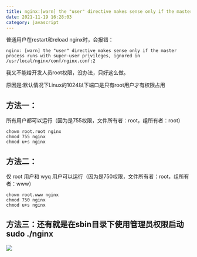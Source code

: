 ```yaml
---
title: nginx:[warn] the "user" directive makes sense only if the master process runs with super-user
date: 2021-11-19 16:28:03
category: javascript
---
```


普通用户在restart和reload nginx时，会报错：

`nginx: [warn] the "user" directive makes sense only if the master process runs with super-user privileges, ignored in /usr/local/nginx/conf/nginx.conf:2`

我又不能给开发人员root权限，没办法，只好这么做。

原因是:默认情况下Linux的1024以下端口是只有root用户才有权限占用

## 方法一：

所有用户都可以运行（因为是755权限，文件所有者：root，组所有者：root）
```
chown root.root nginx
chmod 755 nginx
chmod u+s nginx
```
## 方法二：

仅 root 用户和 wyq 用户可以运行（因为是750权限，文件所有者：root，组所有者：www）
```
chown root.www nginx
chmod 750 nginx
chmod u+s nginx
 ```

## 方法三：还有就是在sbin目录下使用管理员权限启动  sudo ./nginx
![](https://upload-images.jianshu.io/upload_images/10024246-704a97d27d1b2201.png?imageMogr2/auto-orient/strip%7CimageView2/2/w/1240)
